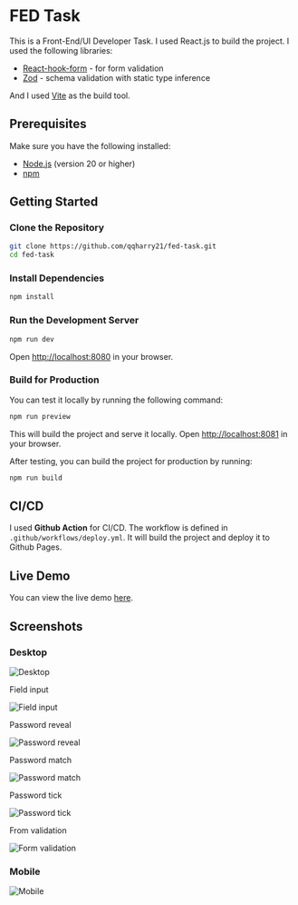# FED Task

This is a Front-End/UI Developer Task. I used React.js to build the project. I used the following libraries:

- [React-hook-form](https://react-hook-form.com/) - for form validation
- [Zod](https://github.com/colinhacks/zod) - schema validation with static type inference

And I used [Vite](https://vitejs.dev/) as the build tool.

## Prerequisites

Make sure you have the following installed:

- [Node.js](https://nodejs.org/) (version 20 or higher)
- [npm](https://www.npmjs.com/)

## Getting Started

### Clone the Repository

```bash
git clone https://github.com/qqharry21/fed-task.git
cd fed-task
```

### Install Dependencies

```bash
npm install
```

### Run the Development Server

```bash
npm run dev
```

Open [http://localhost:8080](http://localhost:8080) in your browser.

### Build for Production

You can test it locally by running the following command:

```bash
npm run preview
```

This will build the project and serve it locally. Open [http://localhost:8081](http://localhost:8081) in your browser.

After testing, you can build the project for production by running:

```bash
npm run build
```

## CI/CD

I used **Github Action** for CI/CD. The workflow is defined in `.github/workflows/deploy.yml`. It will build the project and deploy it to Github Pages.

## Live Demo

You can view the live demo [here](https://qqharry21.github.io/fed-task/).

## Screenshots

### Desktop

![Desktop](./screenshots/desktop.png)

Field input

![Field input](./screenshots/field-input.png)

Password reveal

![Password reveal](./screenshots/password-reveal.png)

Password match

![Password match](./screenshots/password-match.png)

Password tick

![Password tick](./screenshots/password-tick.png)

From validation

![Form validation](./screenshots/form-validation.png)

### Mobile

![Mobile](./screenshots/mobile.png)

